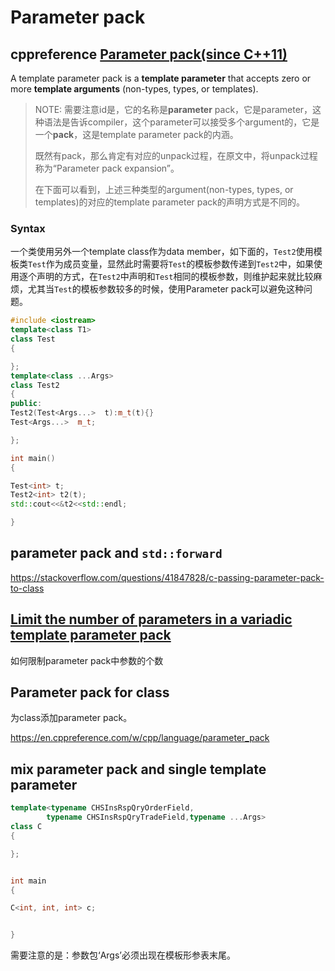 # Parameter pack



## cppreference [Parameter pack(since C++11)](https://en.cppreference.com/w/cpp/language/parameter_pack)

A template parameter pack is a **template parameter** that accepts zero or more **template arguments** (non-types, types, or templates).

> NOTE: 需要注意id是，它的名称是**parameter** pack，它是parameter，这种语法是告诉compiler，这个parameter可以接受多个argument的，它是一个**pack**，这是template parameter pack的内涵。
>
> 既然有pack，那么肯定有对应的unpack过程，在原文中，将unpack过程称为“Parameter pack expansion”。
>
> 在下面可以看到，上述三种类型的argument(non-types, types, or templates)的对应的template parameter pack的声明方式是不同的。

### Syntax





一个类使用另外一个template class作为data member，如下面的，`Test2`使用模板类`Test`作为成员变量，显然此时需要将`Test`的模板参数传递到`Test2`中，如果使用逐个声明的方式，在`Test2`中声明和`Test`相同的模板参数，则维护起来就比较麻烦，尤其当`Test`的模板参数较多的时候，使用Parameter pack可以避免这种问题。

```c++
#include <iostream>
template<class T1>
class Test
{

};
template<class ...Args>
class Test2
{
public:
Test2(Test<Args...>  t):m_t(t){}
Test<Args...>  m_t;

};

int main()
{

Test<int> t;
Test2<int> t2(t);
std::cout<<&t2<<std::endl;

}
```



## parameter pack and `std::forward`

https://stackoverflow.com/questions/41847828/c-passing-parameter-pack-to-class



## [Limit the number of parameters in a variadic template parameter pack](https://stackoverflow.com/questions/39621158/limit-the-number-of-parameters-in-a-variadic-template-parameter-pack)

如何限制parameter pack中参数的个数



## Parameter pack for class

为class添加parameter pack。

https://en.cppreference.com/w/cpp/language/parameter_pack



## mix parameter pack and single template parameter

```c++
template<typename CHSInsRspQryOrderField,
		typename CHSInsRspQryTradeField,typename ...Args>
class C
{

};


int main
{

C<int, int, int> c;


}

```

需要注意的是：参数包‘Args’必须出现在模板形参表末尾。